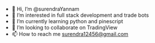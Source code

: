 - 👋 Hi, I’m @surendraYannam
- 👀 I’m interested in full stack development and trade bots
- 🌱 I’m currently learning python and pinescript
- 💞️ I’m looking to collaborate on TradingView 
- 📫 How to reach me surendra12456@gmail.com

